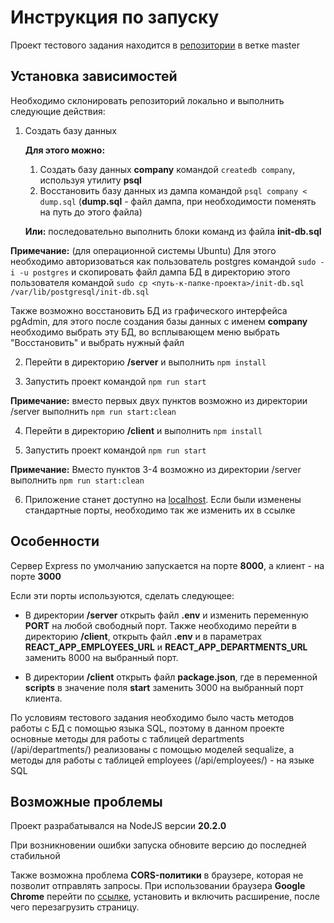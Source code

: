 
  

# Инструкция по запуску

  

  

Проект тестового задания находится в [репозитории](https://github.com/artem-kuznecov/IRS-introductory-project) в ветке master

  

  

## Установка зависимостей

  

  

Необходимо склонировать репозиторий локально и выполнить следующие действия:

  

  

1. Создать базу данных

	**Для этого можно:**
	 1. Создать базу данных **company** командой `createdb company`, используя утилиту **psql**
	 2. Восстановить базу данных из дампа командой `psql company < dump.sql` (**dump.sql** - файл дампа, при необходимости поменять на путь до этого файла)
	 
	 **Или:** последовательно выполнить блоки команд из файла **init-db.sql**
  

**Примечание:** (для операционной системы Ubuntu) Для этого необходимо авторизоваться как пользователь postgres командой `sudo -i -u postgres` и скопировать файл дампа БД в директорию этого пользователя командой `sudo cp <путь-к-папке-проекта>/init-db.sql /var/lib/postgresql/init-db.sql`

  

Также возможно восстановить БД из графического интерфейса pgAdmin, для этого после создания базы данных с именем **company** необходимо выбрать эту БД, во всплывающем меню выбрать "Восстановить" и выбрать нужный файл

  

2. Перейти в директорию **/server** и выполнить `npm install`

  

3. Запустить проект командой `npm run start`

  

**Примечание:** вместо первых двух пунктов возможно из директории /server выполнить `npm run start:clean`

  

4. Перейти в директорию **/client** и выполнить `npm install`

  

5. Запустить проект командой `npm run start`

  

**Примечание:** Вместо пунктов 3-4 возможно из директории /server выполнить `npm run start:clean`

  

6. Приложение станет доступно на [localhost](http://localhost:3000/). Если были изменены стандартные порты, необходимо так же изменить их в ссылке

  

  

## Особенности

  

  

Сервер Express по умолчанию запускается на порте **8000**, а клиент - на порте **3000**

  

  

Если эти порты используются, сделать следующее:

  

- В директории **/server** открыть файл **.env** и изменить переменную **PORT** на любой свободный порт. Также необходимо перейти в директорию **/client**, открыть файл **.env** и в параметрах **REACT_APP_EMPLOYEES_URL** и **REACT_APP_DEPARTMENTS_URL** заменить 8000 на выбранный порт.

  

- В директории **/client** открыть файл **package.json**, где в переменной **scripts** в значение поля **start** заменить 3000 на выбранный порт клиента.

  

  

По условиям тестового задания необходимо было часть методов работы с БД с помощью языка SQL, поэтому в данном проекте основные методы для работы с таблицей departments (/api/departments/) реализованы с помощью моделей sequalize, а методы для работы с таблицей employees (/api/employees/) - на языке SQL

  

  

## Возможные проблемы

  

  

Проект разрабатывался на NodeJS версии **20.2.0**

  

При возникновении ошибки запуска обновите версию до последней стабильной

  

  

Также возможна проблема **CORS-политики** в браузере, которая не позволит отправлять запросы. При использовании браузера **Google Chrome** перейти по [ссылке](https://chromewebstore.google.com/detail/cors-unblock/lfhmikememgdcahcdlaciloancbhjino?hl=ru), установить и включить расширение, после чего перезагрузить страницу.